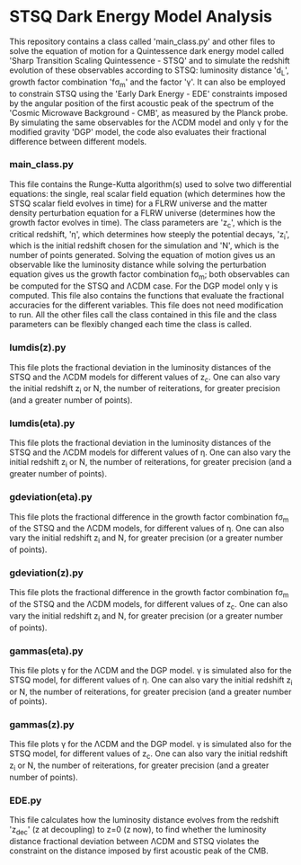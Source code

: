 # STSQ Dark Energy Model Analysis
This repository contains a class called 'main_class.py' and other files to solve the equation of motion for a Quintessence dark energy model called 'Sharp Transition Scaling Quintessence - STSQ' and to simulate the redshift evolution of these observables according to STSQ: luminosity distance 'd<sub>L</sub>', growth factor combination 'fσ<sub>m</sub>' and the factor 'γ'.
It can also be employed to constrain STSQ using the 'Early Dark Energy - EDE' constraints imposed by the angular position of the first acoustic peak of the spectrum of the 'Cosmic Microwave Background - CMB', as measured by the Planck probe.
By simulating the same observables for the ΛCDM model and only γ for the modified gravity 'DGP' model, the code also evaluates their fractional difference between different models.

### main_class.py
This file contains the Runge-Kutta algorithm(s) used to solve two differential equations: the single, real scalar field equation (which determines how the STSQ             scalar field evolves in time) for a FLRW universe and the matter density perturbation equation for a FLRW universe (determines how the growth factor evolves in time). The class parameters are 'z<sub>c</sub>', which is the critical redshift, 'η', which determines how steeply the potential decays, 'z<sub>i</sub>', which is the initial redshift chosen for the simulation and 'N', which is the number of points generated.
Solving the equation of motion gives us an observable like the luminosity distance while solving the perturbation equation gives us the growth factor combination fσ<sub>m</sub>; both observables can be computed for the STSQ and ΛCDM case. For the DGP model only γ is computed. This file also contains the functions that evaluate the fractional accuracies for the different variables.
This file does not need modification to run.
All the other files call the class contained in this file and the class parameters can be flexibly changed each time the class is called.

### lumdis(z).py
This file plots the fractional deviation in the luminosity distances of the STSQ and the ΛCDM models for different values of z<sub>c</sub>. One can also vary the initial redshift z<sub>i</sub> or N, the number of reiterations, for greater precision (and a greater number of points).

### lumdis(eta).py
This file plots the fractional deviation in the luminosity distances of the STSQ and the ΛCDM models for different values of η. One can also vary the initial redshift z<sub>i</sub> or N, the number of reiterations, for greater precision (and a greater number of points).

### gdeviation(eta).py
This file plots the fractional difference in the growth factor combination fσ<sub>m</sub> of the STSQ and the ΛCDM models, for different values of η. One can also vary the initial redshift z<sub>i</sub> and N, for greater precision (or a greater number of points).

### gdeviation(z).py
This file plots the fractional difference in the growth factor combination fσ<sub>m</sub> of the STSQ and the ΛCDM models, for different values of z<sub>c</sub>. One can also vary the initial redshift z<sub>i</sub> and N, for greater precision (or a greater number of points).

### gammas(eta).py
This file plots γ for the ΛCDM and the DGP model. γ is simulated also for the STSQ model, for different values of η. One can also vary the initial redshift z<sub>i</sub> or N, the number of reiterations, for greater precision (and a greater number of points).

### gammas(z).py
This file plots γ for the ΛCDM and the DGP model. γ is simulated also for the STSQ model, for different values of z<sub>c</sub>. One can also vary the initial redshift z<sub>i</sub> or N, the number of reiterations, for greater precision (and a greater number of points).

### EDE.py
This file calculates how the luminosity distance evolves from the redshift 'z<sub>dec</sub>' (z at decoupling) to z=0 (z now), to find whether the luminosity distance fractional deviation between ΛCDM and STSQ violates the constraint on the distance imposed by first acoustic peak of the CMB. 

